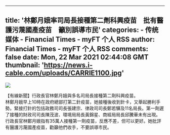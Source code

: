 
---
title: '林鄭月娥率司局長接種第二劑科興疫苗　批有醫護污蔑國產疫苗　籲別誤導市民'
categories: 
    - 传统媒体
    - Financial Times - myFT 个人 RSS
author: Financial Times - myFT 个人 RSS
comments: false
date: Mon, 22 Mar 2021 02:44:08 GMT
thumbnail: 'https://news.i-cable.com/uploads/CARRIE1100.jpg'
---

<div>   
<img src="https://news.i-cable.com/uploads/CARRIE1100.jpg" referrerpolicy="no-referrer"><p></p><div>【有線新聞】行政長官林鄭月娥與多名司局長接種第二劑科興疫苗。<br></div><div>林鄭月娥早上10時在政府總部打第二針疫苗，她接種後收到針卡，又舉起勝利手勢。緊接打針的包括政務司司長張建宗、律政司司長鄭若驊及11名局長。第一劑遲了接種的財政司司長陳茂波、環境局局長黃錦星、商經局局長邱騰華未有出現。</div><div>行政長官林鄭月娥指有35萬人接種第一劑疫苗，反應不差，但可以更好。她批評有醫護污蔑國產疫苗，勸籲他們收手，不要誤導市民。</div><p></p>  
</div>
            